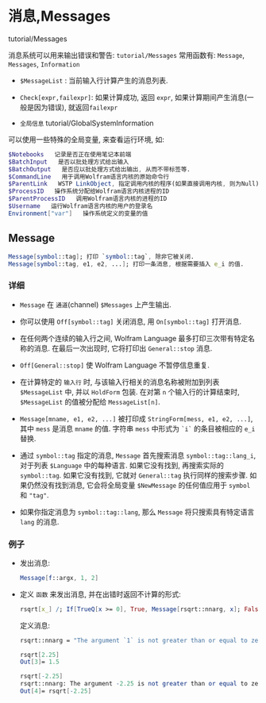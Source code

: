 # 消息,Messages

tutorial/Messages

消息系统可以用来输出错误和警告: `tutorial/Messages`
常用函数有: `Message`, `Messages`, `Information`

+ `$MessageList` : 当前输入行计算产生的消息列表.
+ `Check[expr,failexpr]`:  如果计算成功, 返回 `expr`, 如果计算期间产生消息(一般是因为错误), 就返回`failexpr`

+ `全局信息` tutorial/GlobalSystemInformation

可以使用一些特殊的全局变量, 来查看运行环境, 如:

```mathematica
$Notebooks   记录是否正在使用笔记本前端
$BatchInput   是否以批处理方式给出输入
$BatchOutput   是否应以批处理方式给出输出, 从而不带标签等.
$CommandLine   用于调用Wolfram语言内核的原始命令行
$ParentLink   WSTP LinkObject, 指定调用内核的程序(如果直接调用内核, 则为Null)
$ProcessID   操作系统分配给Wolfram语言内核进程的ID
$ParentProcessID   调用Wolfram语言内核的进程的ID
$Username   运行Wolfram语言内核的用户的登录名
Environment["var"]   操作系统定义的变量的值
```

## Message

```mathematica
Message[symbol::tag]; 打印 `symbol::tag`, 除非它被关闭.
Message[symbol::tag, e1, e2, ...]; 打印一条消息, 根据需要插入 e_i 的值.
```

### 详细

+ `Message` 在 `通道`(channel) `$Messages` 上产生输出.
+ 你可以使用 `Off[symbol::tag]` 关闭消息, 用 `On[symbol::tag]` 打开消息.
+ 在任何两个连续的输入行之间, Wolfram Language 最多打印三次带有特定名称的消息. 在最后一次出现时, 它将打印出 `General::stop` 消息.
+ `Off[General::stop]` 使 Wolfram Language 不暂停信息重复.

+ 在计算特定的 `输入行` 时, 与该输入行相关的消息名称被附加到列表 `$MessageList` 中, 并以 `HoldForm` 包装.
在对第 `n` 个输入行的计算结束时, `$MessageList` 的值被分配给 `MessageList[n]`.

+ `Message[mname, e1, e2, ...]` 被打印成 `StringForm[mess, e1, e2, ...]`, 其中 `mess` 是消息 `mname` 的值.
字符串 `mess` 中形式为 `` `i` `` 的条目被相应的 `e_i` 替换.

+ 通过 `symbol::tag`  指定的消息, `Message` 首先搜索消息 `symbol::tag::lang_i`, 对于列表 `$Language` 中的每种语言.
如果它没有找到, 再搜索实际的 `symbol::tag`.
如果它没有找到, 它就对 `General::tag` 执行同样的搜索步骤.
如果仍然没有找到消息, 它会将全局变量 `$NewMessage` 的任何值应用于 `symbol` 和 `"tag"`.

+ 如果你指定消息为 `symbol::tag::lang`, 那么 `Message` 将只搜索具有特定语言 `lang` 的消息.

### 例子

+ 发出消息:

    ```mathematica
    Message[f::argx, 1, 2]
    ```

+ 定义 `函数` 来发出消息, 并在出错时返回不计算的形式:

    ```mathematica
    rsqrt[x_] /; If[TrueQ[x >= 0], True, Message[rsqrt::nnarg, x]; False] := Sqrt[x]
    ```

    定义消息:

    ```mathematica
    rsqrt::nnarg = "The argument `1` is not greater than or equal to zero.";

    rsqrt[2.25]
    Out[3]= 1.5

    rsqrt[-2.25]
    rsqrt::nnarg: The argument -2.25 is not greater than or equal to zero.
    Out[4]= rsqrt[-2.25]
    ```
